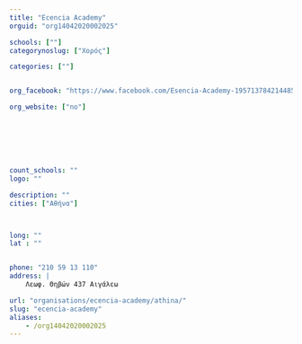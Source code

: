 ```yaml
---
title: "Ecencia Academy"
orguid: "org14042020002025"

schools: [""]
categorynoslug: ["Χορός"]

categories: [""]


org_facebook: "https://www.facebook.com/Esencia-Academy-195713784214485/"

org_website: ["no"]







count_schools: ""
logo: ""

description: ""
cities: ["Αθήνα"]



long: ""
lat : ""


phone: "210 59 13 110"
address: |
    Λεωφ. Θηβών 437 Αιγάλεω

url: "organisations/ecencia-academy/athina/"
slug: "ecencia-academy"
aliases:
    - /org14042020002025
---
```



